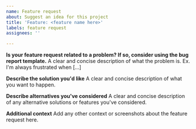 ```yaml
---
name: Feature request
about: Suggest an idea for this project
title: 'Feature: <feature name here>'
labels: feature request
assignees: ''

---
```


**Is your feature request related to a problem? If so, consider using the bug report template.**
A clear and concise description of what the problem is. Ex. I'm always frustrated when [...]

**Describe the solution you'd like**
A clear and concise description of what you want to happen.

**Describe alternatives you've considered**
A clear and concise description of any alternative solutions or features you've considered.

**Additional context**
Add any other context or screenshots about the feature request here.
